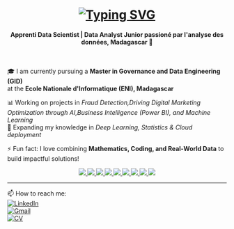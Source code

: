 <h1 align="center">
  <a href="https://git.io/typing-svg">
    <img src="https://readme-typing-svg.demolab.com/?font=Fira+Code&pause=1000&color=3024F7&center=true&vCenter=true&width=500&lines=Hi+there!+%F0%9F%91%8B;I'm+Rojo;Data+Scientist+Apprentice+%7C+ML+%7C+BI;Python+%7C+R+%7C+SQL;Passionate+about+Data+Analysis+AI+%26+Analytics" 
         alt="Typing SVG" />
  </a>
</h1>

<h4 align="center">Apprenti Data Scientist | Data Analyst Junior passioné par l'analyse des données, Madagascar 🚀</h4>
</br>

🎓 I am currently pursuing a **Master in Governance and Data Engineering (GID)**  
at the **Ecole Nationale d'Informatique (ENI), Madagascar**  

📊 Working on projects in *Fraud Detection,Driving Digital Marketing Optimization through AI,Business Intelligence (Power BI), and Machine Learning*  
📖 Expanding my knowledge in *Deep Learning, Statistics & Cloud deployment*  

⚡ Fun fact: I love combining **Mathematics, Coding, and Real-World Data** to build impactful solutions!  

<p align="center">
  <a href="#">
<img src="https://img.shields.io/badge/Python-3776AB?style=for-the-badge&logo=python&logoColor=white"/>
<img src="https://img.shields.io/badge/R-276DC3?style=for-the-badge&logo=r&logoColor=white"/>
<img src="https://img.shields.io/badge/PowerBI-F2C811?style=for-the-badge&logo=powerbi&logoColor=black"/>
<img src="https://img.shields.io/badge/MySQL-4479A1?style=for-the-badge&logo=mysql&logoColor=white"/>
<img src="https://img.shields.io/badge/PostgreSQL-316192?style=for-the-badge&logo=postgresql&logoColor=white"/>
<img src="https://img.shields.io/badge/Linux-FCC624?style=for-the-badge&logo=linux&logoColor=black"/>
<img src="https://img.shields.io/badge/Ubuntu-E95420?style=for-the-badge&logo=ubuntu&logoColor=white"/>
<img src="https://img.shields.io/badge/VSCode-0078D4?style=for-the-badge&logo=visual%20studio%20code&logoColor=white"/>
<img src="https://img.shields.io/badge/Git-F05032?style=for-the-badge&logo=git&logoColor=white"/>
  </a>  
</p>

---

📫 How to reach me:  
[![LinkedIn](https://img.shields.io/badge/LinkedIn-0A66C2?style=for-the-badge&logo=linkedin&logoColor=white)](https://www.linkedin.com/in/rojo-leon-narindranjanahary-989188277)  
[![Gmail](https://img.shields.io/badge/Gmail-D14836?style=for-the-badge&logo=gmail&logoColor=white)](mailto:rujleon@gmail.com)  
[![CV](https://img.shields.io/badge/My%20CV-2E86C1?style=for-the-badge&logo=readthedocs&logoColor=white)](https://cvdesignr.com/p/686cb788c97d1)  
